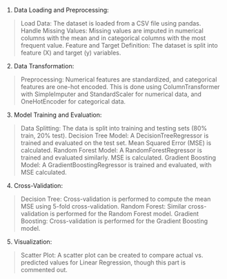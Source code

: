 1. Data Loading and Preprocessing:

> Load Data: The dataset is loaded from a CSV file using pandas.
> Handle Missing Values: Missing values are imputed in numerical columns with the mean and in categorical columns with the most frequent value.
> Feature and Target Definition: The dataset is split into feature (X) and target (y) variables.
    
2. Data Transformation:

> Preprocessing: Numerical features are standardized, and categorical features are one-hot encoded. This is done using ColumnTransformer with SimpleImputer and StandardScaler for numerical data, and OneHotEncoder for categorical data.
    
3. Model Training and Evaluation:

> Data Splitting: The data is split into training and testing sets (80% train, 20% test).
> Decision Tree Model: A DecisionTreeRegressor is trained and evaluated on the test set. Mean Squared Error (MSE) is calculated.
> Random Forest Model: A RandomForestRegressor is trained and evaluated similarly. MSE is calculated.
> Gradient Boosting Model: A GradientBoostingRegressor is trained and evaluated, with MSE calculated.
    
4. Cross-Validation:

> Decision Tree: Cross-validation is performed to compute the mean MSE using 5-fold cross-validation.
> Random Forest: Similar cross-validation is performed for the Random Forest model.
> Gradient Boosting: Cross-validation is performed for the Gradient Boosting model.
 
5. Visualization:

> Scatter Plot: A scatter plot can be created to compare actual vs. predicted values for Linear Regression, though this part is commented out.
